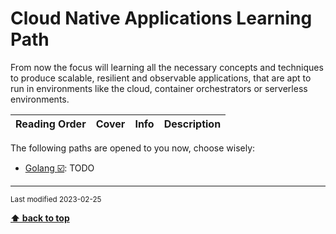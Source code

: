 [//]: # (Auto generated file from templates)

# Cloud Native Applications Learning Path

From now the focus will learning all the necessary concepts and techniques to produce scalable, resilient and observable applications, that are apt to run in environments like the cloud, container orchestrators or serverless environments.

| Reading Order | Cover | Info | Description |
| :---: | :---: | :--- | :--- |

The following paths are opened to you now, choose wisely:

- [Golang :ballot_box_with_check:](/content/paths/golang.md): TODO




---
<sub>Last modified 2023-02-25</sub>

[**⬆ back to top**](#cloud-native-applications-learning-path)
